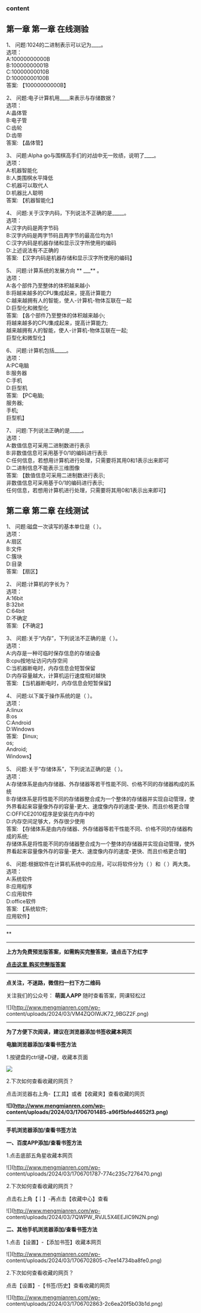 ### content

## 第一章 第一章 在线测验

1、 问题:1024的二进制表示可以记为____。  
选项：  
A:10000000000B  
B:10000000001B  
C:10000000010B  
D:10000000100B  
答案: 【10000000000B】  

2、 问题:电子计算机用____来表示与存储数据？  
选项：  
A:晶体管  
B:电子管  
C:齿轮  
D:齿带  
答案: 【晶体管】

3、 问题:Alpha go与围棋高手们的对战中无一败绩，说明了____。  
选项：  
A:机器智能化  
B:人类围棋水平降低  
C:机器可以取代人  
D:机器比人聪明  
答案: 【机器智能化】

4、 问题:关于汉字内码，下列说法不正确的是_____。  
选项：  
A:汉字内码是两字节码  
B:汉字内码是两字节码且两字节的最高位均为1  
C:汉字内码是机器存储和显示汉字所使用的编码  
D:上述说法有不正确的  
答案: 【汉字内码是机器存储和显示汉字所使用的编码】

5、 问题:计算系统的发展方向 ** ___** 。  
选项：  
A:各个部件乃至整体的体积越来越小  
B:将越来越多的CPU集成起来，提高计算能力  
C:越来越拥有人的智能，使人-计算机-物体互联在一起  
D:巨型化和微型化  
答案: 【各个部件乃至整体的体积越来越小;  
将越来越多的CPU集成起来，提高计算能力;  
越来越拥有人的智能，使人-计算机-物体互联在一起;  
巨型化和微型化】

6、 问题:计算机包括_____。  
选项：  
A:PC电脑  
B:服务器  
C:手机  
D:巨型机  
答案: 【PC电脑;  
服务器;  
手机;  
巨型机】

7、 问题:下列说法正确的是_____。  
选项：  
A:数值信息可采用二进制数进行表示  
B:非数值信息可采用基于0/1的编码进行表示  
C:任何信息，若想用计算机进行处理，只需要将其用0和1表示出来即可  
D:二进制信息不能表示三维图像  
答案: 【数值信息可采用二进制数进行表示;  
非数值信息可采用基于0/1的编码进行表示;  
任何信息，若想用计算机进行处理，只需要将其用0和1表示出来即可】

## 第二章 第二章 在线测试

1、 问题:磁盘一次读写的基本单位是（    ）。  
选项：  
A:扇区  
B:文件  
C:簇块  
D:目录  
答案: 【扇区】

2、 问题:计算机的字长为？  
选项：  
A:16bit  
B:32bit  
C:64bit  
D:不确定  
答案: 【不确定】

3、 问题:关于“内存”，下列说法不正确的是（    ）。  
选项：  
A:内存是一种可临时保存信息的存储设备  
B:cpu按地址访问内存空间  
C:当机器断电时，内存信息会短暂保留  
D:内存容量越大，计算机运行速度相对越快  
答案: 【当机器断电时，内存信息会短暂保留】

4、 问题:以下属于操作系统的是（    ）。  
选项：  
A:linux  
B:os  
C:Android  
D:Windows  
答案: 【linux;  
os;  
Android;  
Windows】

5、 问题:关于“存储体系”，下列说法正确的是（    ）。  
选项：  
A:存储体系是由内存储器、外存储器等若干性能不同、价格不同的存储器构成的系统  
B:存储体系是将性能不同的存储器整合成为一个整体的存储器并实现自动管理，使外界看起来容量像外存的容量-更大、速度像内存的速度-更快、而且价格更合理  
C:OFFICE2010程序是安装在内存中的  
D:内存空间足够大，外存很少使用  
答案: 【存储体系是由内存储器、外存储器等若干性能不同、价格不同的存储器构成的系统;  
存储体系是将性能不同的存储器整合成为一个整体的存储器并实现自动管理，使外界看起来容量像外存的容量-更大、速度像内存的速度-更快、而且价格更合理】

6、 问题:根据软件在计算机系统中的应用，可以将软件分为（    ）和（    ）两大类。  
选项：  
A:系统软件  
B:应用程序  
C:应用软件  
D:office软件  
答案: 【系统软件;  
应用软件】

* * *

**

* * *

**上方为免费预览版答案，如需购买完整答案，请点击下方红字**

[**点击这里,购买完整版答案**](http://mooc.mengmianren.com/mooc/333531.html)

* * *

**点关注，不迷路，微信扫一扫下方二维码**

关注我们的公众号： **萌面人APP** 随时查看答案，网课轻松过

![](http://www.mengmianren.com/wp-
content/uploads/2024/03/VM4ZQOIWJK72_9BGZ2F.png)

* * *

**为了方便下次阅读，建议在浏览器添加书签收藏本网页**

**电脑浏览器添加/查看书签方法**

1.按键盘的ctrl键+D键，收藏本页面

![](http://www.mengmianren.com/wp-content/uploads/2024/03/AF9T_JKKHAJN.png)

2.下次如何查看收藏的网页？

点击浏览器右上角-【工具】或者【收藏夹】查看收藏的网页

**![](http://www.mengmianren.com/wp-
content/uploads/2024/03/1706701485-a96f5bfed4652f3.png)**

* * *

**手机浏览器添加/查看书签方法**

**一、百度APP添加/查看书签方法**

1.点击底部五角星收藏本网页

![](http://www.mengmianren.com/wp-
content/uploads/2024/03/1706701787-774c235c7276470.png)

2.下次如何查看收藏的网页？

点击右上角【┇】-再点击【收藏中心】查看

![](http://www.mengmianren.com/wp-
content/uploads/2024/03/7QWPW_RVJL5X4EEJIC9N2N.png)

**二、其他手机浏览器添加/查看书签方法**

1.点击【设置】-【添加书签】收藏本网页

![](http://www.mengmianren.com/wp-
content/uploads/2024/03/1706702805-c7ee14734ba8fe0.png)

2.下次如何查看收藏的网页？

点击【设置】-【书签/历史】查看收藏的网页

![](http://www.mengmianren.com/wp-
content/uploads/2024/03/1706702863-2c6ea20f5b03b1d.png)

